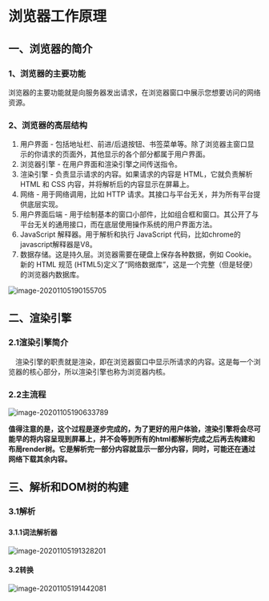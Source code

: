 # 浏览器工作原理

## 一、浏览器的简介

   ### 1、浏览器的主要功能     

   浏览器的主要功能就是向服务器发出请求，在浏览器窗口中展示您想要访问的网络资源。

### 2、浏览器的高层结构

1. 用户界面 - 包括地址栏、前进/后退按钮、书签菜单等。除了浏览器主窗口显示的你请求的页面外，其他显示的各个部分都属于用户界面。
2. 浏览器引擎 - 在用户界面和渲染引擎之间传送指令。
3. 渲染引擎 - 负责显示请求的内容。如果请求的内容是 HTML，它就负责解析 HTML 和 CSS 内容，并将解析后的内容显示在屏幕上。
4. 网络 - 用于网络调用，比如 HTTP 请求。其接口与平台无关，并为所有平台提供底层实现。
5. 用户界面后端 - 用于绘制基本的窗口小部件，比如组合框和窗口。其公开了与平台无关的通用接口，而在底层使用操作系统的用户界面方法。
6. JavaScript 解释器。用于解析和执行 JavaScript 代码，比如chrome的javascript解释器是V8。
7. 数据存储。这是持久层。浏览器需要在硬盘上保存各种数据，例如 Cookie。新的 HTML 规范 (HTML5)定义了“网络数据库”，这是一个完整（但是轻便）的浏览器内数据库。



![image-20201105190155705](C:\Users\hys\AppData\Roaming\Typora\typora-user-images\image-20201105190155705.png)

## 二、渲染引擎

### 2.1渲染引擎简介

　渲染引擎的职责就是渲染，即在浏览器窗口中显示所请求的内容。这是每一个浏览器的核心部分，所以渲染引擎也称为浏览器内核。

### 2.2主流程

![image-20201105190633789](C:\Users\hys\AppData\Roaming\Typora\typora-user-images\image-20201105190633789.png)

**值得注意的是，这个过程是逐步完成的，为了更好的用户体验，渲染引擎将会尽可能早的将内容呈现到屏幕上，并不会等到所有的html都解析完成之后再去构建和布局render树。它是解析完一部分内容就显示一部分内容，同时，可能还在通过网络下载其余内容。**

## 三、解析和DOM树的构建

### 3.1解析

#### 3.1.1词法解析器



![image-20201105191328201](C:\Users\hys\AppData\Roaming\Typora\typora-user-images\image-20201105191328201.png)

#### 3.2转换

![image-20201105191442081](C:\Users\hys\AppData\Roaming\Typora\typora-user-images\image-20201105191442081.png)

